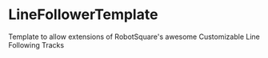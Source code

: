 LineFollowerTemplate
====================

Template to allow extensions of RobotSquare's awesome Customizable Line Following Tracks
